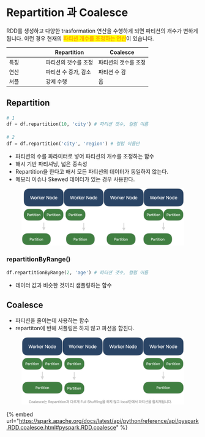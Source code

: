 # Repartition 과 Coalesce

RDD를 생성하고 다양한 trasformation 연산을 수행하게 되면 파티션의 개수가 변하게 됩니다. 이런 경우 현재의 <mark style="color:orange;">**파티션 개수를 조정하는 연산**</mark>이 있습니다.

<table><thead><tr><th width="82"></th><th>Repartition</th><th>Coalesce</th></tr></thead><tbody><tr><td>특징</td><td>파티션의 갯수를 조정</td><td>파티션의 갯수를 조정</td></tr><tr><td>연산</td><td>파티션 수 증가, 감소</td><td>파티션 수 감</td></tr><tr><td>셔플</td><td>강제 수행</td><td>옵</td></tr></tbody></table>

## Repartition

```python
# 1
df = df.repartition(10, 'city') # 파티션 갯수, 컬럼 이름

# 2
df = df.repartition('city', 'region') # 컬럼 이름만
```

* 파티션의 수를 파라미터로 넣어 파티션의 개수를 조정하는 함수
* 해시 기반 파티셔닝, 넓은 종속성
* Repartition을 한다고 해서 모든 파티션의 데이터가 동일하지 않는다.
* 메모리 이슈나 Skewed 데이터가 있는 경우 사용한다.

<figure><img src="../../.gitbook/assets/image.png" alt=""><figcaption></figcaption></figure>

### repartitionByRange()

```python
df.repartitionByRange(2, 'age') # 파티션 갯수, 컬럼 이름
```

* 데이터 값과 비슷한 것끼리 샘플링하는 함수

## Coalesce

* 파티션을 줄이는데 사용하는 함수
* repartiton에 반해 셔플링은 하지 않고 파션을 합친다.&#x20;

<figure><img src="../../.gitbook/assets/image (2).png" alt=""><figcaption></figcaption></figure>

{% embed url="https://spark.apache.org/docs/latest/api/python/reference/api/pyspark.RDD.coalesce.html#pyspark.RDD.coalesce" %}
